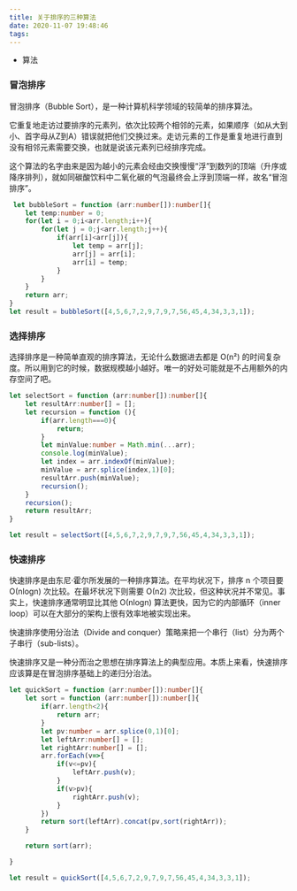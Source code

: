 ```yaml
---
title: 关于排序的三种算法
date: 2020-11-07 19:48:46
tags:
---
```

- 算法

### 冒泡排序

冒泡排序（Bubble Sort），是一种计算机科学领域的较简单的排序算法。

它重复地走访过要排序的元素列，依次比较两个相邻的元素，如果顺序（如从大到小、首字母从Z到A）错误就把他们交换过来。走访元素的工作是重复地进行直到没有相邻元素需要交换，也就是说该元素列已经排序完成。

这个算法的名字由来是因为越小的元素会经由交换慢慢“浮”到数列的顶端（升序或降序排列），就如同碳酸饮料中二氧化碳的气泡最终会上浮到顶端一样，故名“冒泡排序”。

``` typescript
 let bubbleSort = function (arr:number[]):number[]{
    let temp:number = 0;
    for(let i = 0;i<arr.length;i++){
        for(let j = 0;j<arr.length;j++){
            if(arr[i]<arr[j]){
                let temp = arr[j];
                arr[j] = arr[i];
                arr[i] = temp;
            }
        }
    }
    return arr; 
}
let result = bubbleSort([4,5,6,7,2,9,7,9,7,56,45,4,34,3,3,1]);
```

<!-- more -->

### 选择排序
选择排序是一种简单直观的排序算法，无论什么数据进去都是 O(n²) 的时间复杂度。所以用到它的时候，数据规模越小越好。唯一的好处可能就是不占用额外的内存空间了吧。

``` typescript
let selectSort = function (arr:number[]):number[]{
    let resultArr:number[] = [];
    let recursion = function (){
        if(arr.length===0){
            return;
        }
        let minValue:number = Math.min(...arr);
        console.log(minValue);
        let index = arr.indexOf(minValue);
        minValue = arr.splice(index,1)[0];
        resultArr.push(minValue);
        recursion();
    }
    recursion();
    return resultArr; 
}

let result = selectSort([4,5,6,7,2,9,7,9,7,56,45,4,34,3,3,1]); 
```

### 快速排序
快速排序是由东尼·霍尔所发展的一种排序算法。在平均状况下，排序 n 个项目要 Ο(nlogn) 次比较。在最坏状况下则需要 Ο(n2) 次比较，但这种状况并不常见。事实上，快速排序通常明显比其他 Ο(nlogn) 算法更快，因为它的内部循环（inner loop）可以在大部分的架构上很有效率地被实现出来。

快速排序使用分治法（Divide and conquer）策略来把一个串行（list）分为两个子串行（sub-lists）。

快速排序又是一种分而治之思想在排序算法上的典型应用。本质上来看，快速排序应该算是在冒泡排序基础上的递归分治法。

``` typescript
let quickSort = function (arr:number[]):number[]{
    let sort = function (arr:number[]):number[]{
        if(arr.length<2){
            return arr;
        }
        let pv:number = arr.splice(0,1)[0];
        let leftArr:number[] = [];
        let rightArr:number[] = [];
        arr.forEach(v=>{
            if(v<=pv){
                leftArr.push(v);
            }
            if(v>pv){
                rightArr.push(v);
            }
        })
        return sort(leftArr).concat(pv,sort(rightArr));
    }

    return sort(arr);

}

let result = quickSort([4,5,6,7,2,9,7,9,7,56,45,4,34,3,3,1]);
```
